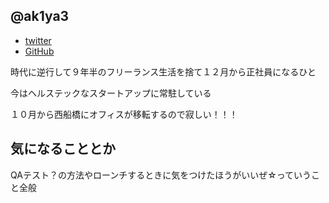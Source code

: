 ## @ak1ya3
- [twitter](https://twitter.com/)
- [GitHub](https://github.com/akiya3)

時代に逆行して９年半のフリーランス生活を捨て１２月から正社員になるひと

今はヘルステックなスタートアップに常駐している

１０月から西船橋にオフィスが移転するので寂しい！！！


## 気になることとか

QAテスト？の方法やローンチするときに気をつけたほうがいいぜ☆っていうこと全般

